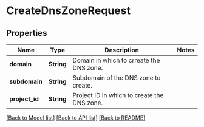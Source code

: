 # CreateDnsZoneRequest

## Properties

Name | Type | Description | Notes
------------ | ------------- | ------------- | -------------
**domain** | **String** | Domain in which to crreate the DNS zone. | 
**subdomain** | **String** | Subdomain of the DNS zone to create. | 
**project_id** | **String** | Project ID in which to create the DNS zone. | 

[[Back to Model list]](../README.md#documentation-for-models) [[Back to API list]](../README.md#documentation-for-api-endpoints) [[Back to README]](../README.md)


